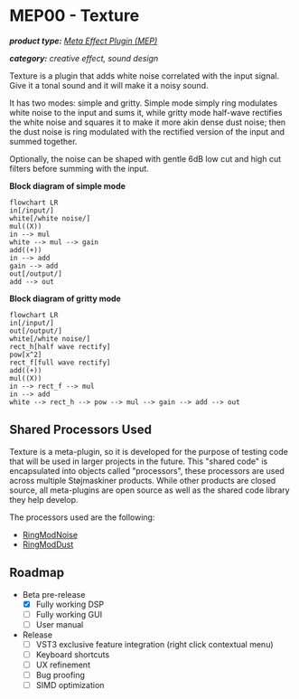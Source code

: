 # MEP00 - Texture

***product type:** [Meta Effect Plugin (MEP)]()*

***category:** creative effect, sound design*

Texture is a plugin that adds white noise correlated with the input signal. Give it a tonal sound and it will make it a noisy sound.

It has two modes: simple and gritty. Simple mode simply ring modulates white noise to the input and sums it, while gritty mode half-wave rectifies the white noise and squares it to make it more akin dense dust noise; then the dust noise is ring modulated with the rectified version of the input and summed together.

Optionally, the noise can be shaped with gentle 6dB low cut and high cut filters before summing with the input.

**Block diagram of simple mode**

```mermaid
flowchart LR
in[/input/]
white[/white noise/]
mul((X))
in --> mul
white --> mul --> gain
add((+))
in --> add
gain --> add
out[/output/]
add --> out

```

**Block diagram of gritty mode**

```mermaid
flowchart LR
in[/input/]
out[/output/]
white[/white noise/]
rect_h[half wave rectify]
pow[x^2]
rect_f[full wave rectify]
add((+))
mul((X))
in --> rect_f --> mul
in --> add
white --> rect_h --> pow --> mul --> gain --> add --> out
```

## Shared Processors Used

Texture is a meta-plugin, so it is developed for the purpose of testing code that will be used in larger projects in the future. This "shared code" is encapsulated into objects called "processors", these processors are used across multiple Støjmaskiner products. While other products are closed source, all meta-plugins are open source as well as the shared code library they help develop.

The processors used are the following:

- [RingModNoise]()
- [RingModDust]()

## Roadmap

- Beta pre-release
  - [x] Fully working DSP
  - [ ] Fully working GUI
  - [ ] User manual
  
- Release
  - [ ] VST3 exclusive feature integration (right click contextual menu)
  - [ ] Keyboard shortcuts
  - [ ] UX refinement
  - [ ] Bug proofing
  - [ ] SIMD optimization